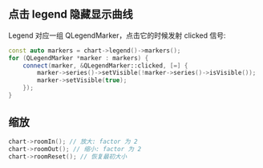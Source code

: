 ## 点击 legend 隐藏显示曲线

Legend 对应一组 QLegendMarker，点击它的时候发射 clicked 信号:

```cpp
const auto markers = chart->legend()->markers();
for (QLegendMarker *marker : markers) {
    connect(marker, &QLegendMarker::clicked, [=] {
        marker->series()->setVisible(!marker->series()->isVisible());
        marker->setVisible(true);
    });
}
```

## 缩放

```cpp
chart->roomIn(); // 放大: factor 为 2
chart->roomOut(); // 缩小: factor 为 2
chart->roomReset(); // 恢复最初大小
```


